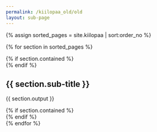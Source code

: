 ```yaml
---
permalink: /kiilopaa_old/old
layout: sub-page
---
```


{% assign sorted_pages = site.kiilopaa | sort:order_no %}

{% for section in sorted_pages %}	
 <section class="main-content text-center">
   {% if section.contained %}
    <div class="container">
   {% endif %}

   <h2>{{ section.sub-title }}</h2> 
   <p>{{ section.output  }}</p>
   {% if section.contained   %}
    </div>
   {% endif %}
 </section>
{% endfor %}

